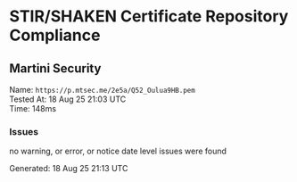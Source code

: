 # STIR/SHAKEN Certificate Repository Compliance

## Martini Security

Name: `https://p.mtsec.me/2e5a/Q52_Oulua9HB.pem`\
Tested At: 18 Aug 25 21:03 UTC\
Time: 148ms

### Issues

no warning, or error, or notice date level issues were found

Generated: 18 Aug 25 21:13 UTC